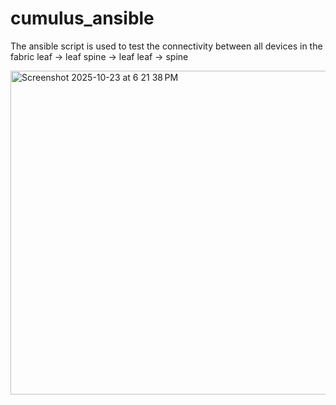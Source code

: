 # cumulus_ansible

The ansible script is used to test the connectivity between all devices in the fabric
leaf -> leaf
spine -> leaf
leaf -> spine 

<img width="890" height="518" alt="Screenshot 2025-10-23 at 6 21 38 PM" src="https://github.com/user-attachments/assets/2b1ed45f-c6b8-4760-9a44-a22bb1a5379b" />

